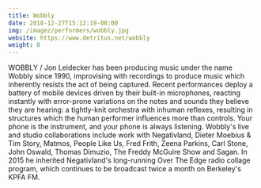 ```yaml
---
title: Wobbly
date: 2018-12-27T15:12:19-08:00
img: /imagez/performers/wobbly.jpg
website: https://www.detritus.net/wobbly
weight: 8
---
```


WOBBLY / Jon Leidecker has been producing music under the name Wobbly since 1990, improvising with recordings to produce music which inherently resists the act of being captured. Recent performances deploy a battery of mobile devices driven by their built-in microphones, reacting instantly with error-prone variations on the notes and sounds they believe they are hearing: a tightly-knit orchestra with inhuman reflexes, resulting in structures which the human performer influences more than controls. Your phone is the instrument, and your phone is always listening. Wobbly's live and studio collaborations include work with Negativland, Dieter Moebius & Tim Story, Matmos, People Like Us, Fred Frith, Zeena Parkins, Carl Stone, John Oswald, Thomas Dimuzio, The Freddy McGuire Show and Sagan. In 2015 he inherited Negativland's long-running Over The Edge radio collage program, which continues to be broadcast twice a month on Berkeley's KPFA FM.

